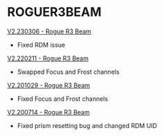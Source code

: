 # ROGUER3BEAM

[V2.230306 - Rogue R3 Beam](https://github.com/Chauvet-Pro/ROGUER3BEAM/blob/262b97ad72bfaccc6de33d836d955c7d084964ed/firmware/V2.230306.zip)
- Fixed RDM issue

[V2.220211 - Rogue R3 Beam](https://github.com/Chauvet-Pro/ROGUER3BEAM/blob/262b97ad72bfaccc6de33d836d955c7d084964ed/firmware/V2.220211.zip)
- Swapped Focus and Frost channels

[V2.201029 - Rogue R3 Beam](https://github.com/Chauvet-Pro/ROGUER3BEAM/blob/262b97ad72bfaccc6de33d836d955c7d084964ed/firmware/V2.201029.zip)
- Fixed Focus and Frost channels

[V2.200714 - Rogue R3 Beam](https://github.com/Chauvet-Pro/ROGUER3BEAM/blob/262b97ad72bfaccc6de33d836d955c7d084964ed/firmware/V2.200714.zip)
- Fixed prism resetting bug and changed RDM UID
